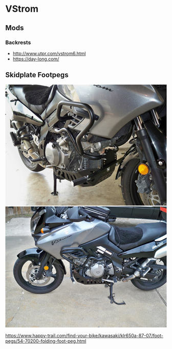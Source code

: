 <!-- TITLE: Motos -->
<!-- SUBTITLE: A quick summary of Motos -->

# VStrom
## Mods
### Backrests
* http://www.utpr.com/vstrom6.html
* https://day-long.com/

## Skidplate Footpegs
![1225114356 Ruuhj L](/uploads/1225114356-ruuhj-l.jpg "1225114356 Ruuhj L")
![1225114862 Jzeuc L](/uploads/1225114862-jzeuc-l.jpg "1225114862 Jzeuc L")

https://www.happy-trail.com/find-your-bike/kawasaki/klr650a-87-07/foot-pegs/54-70200-folding-foot-peg.html